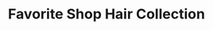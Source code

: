 ---
title: "Favorite Shop Hair Collection"
url: /monrovia/favorite-shop-hair-collection/
shop: beauty
---